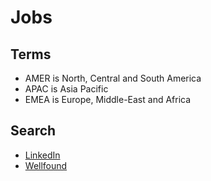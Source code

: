 # Jobs

## Terms

- AMER is North, Central and South America
- APAC is Asia Pacific
- EMEA is Europe, Middle-East and Africa

## Search

- [LinkedIn](https://linkedin.com/jobs)
- [Wellfound](https://wellfound.com/jobs)

<!--
https://jobright.ai
-->
